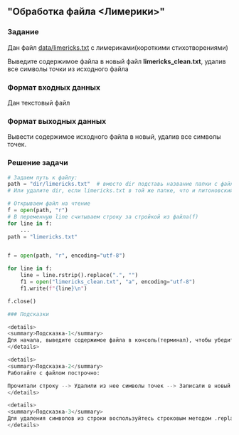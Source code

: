 ## "Обработка файла <Лимерики>"

### Задание

Дан файл [data/limericks.txt](data/limericks.txt) с лимериками(короткими стихотворениями)

Выведите содержимое файла в новый файл **limericks_clean.txt**, удалив все символы точки из исходного файла

### Формат входных данных

Дан текстовый файл

### Формат выходных данных

Вывести содержимое исходного файла в новый, удалив все символы точек.

### Решение задачи

```python
# Задаем путь к файлу:
path = "dir/limericks.txt"  # вместо dir подставь название папки с файлом.
# Или удалите dir, если limericks.txt в той же папке, что и питоновский файл

# Открываем файл на чтение
f = open(path, "r")
# В переменную line считываем строку за стройкой из файла(f)
for line in f:
    ...
path = "limericks.txt"


f = open(path, "r", encoding="utf-8")

for line in f:
    line = line.rstrip().replace(".", "")
    f1 = open("limericks_clean.txt", "a", encoding="utf-8")
    f1.write(f"{line}\n")

f.close()

### Подсказки

<details>
<summary>Подсказка-1</summary>
Для начала, выведите содержимое файла в консоль(терминал), чтобы убедиться что все работает без ошибок.
</details>

<details>
<summary>Подсказка-2</summary>
Работайте с файлом построчно:

Прочитали строку --> Удалили из нее символы точек --> Записали в новый файл
</details>

<details>
<summary>Подсказка-3</summary>
Для удаления символов из строки воспользуйтесь строковым методом .replace(".", "")
</details>
